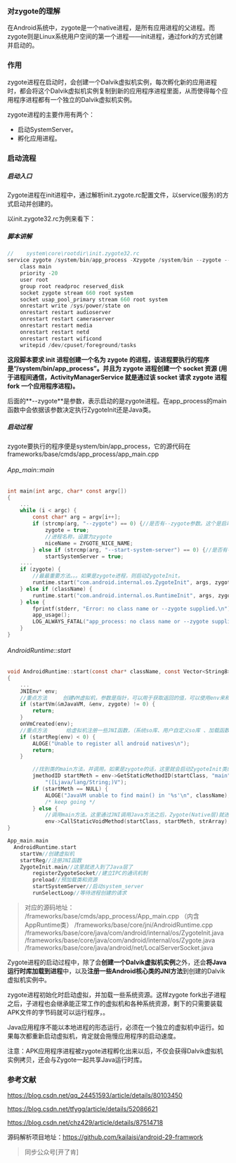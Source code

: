 ### 对zygote的理解

在Android系统中，zygote是一个native进程，是所有应用进程的父进程。而zygote则是Linux系统用户空间的第一个进程——init进程，通过fork的方式创建并启动的。

### 作用

zygote进程在启动时，会创建一个Dalvik虚拟机实例，每次孵化新的应用进程时，都会将这个Dalvik虚拟机实例复制到新的应用程序进程里面，从而使得每个应用程序进程都有一个独立的Dalvik虚拟机实例。

zygote进程的主要作用有两个：

* 启动SystemServer。
* 孵化应用进程。

### 启动流程

##### 启动入口

Zygote进程在init进程中，通过解析init.zygote.rc配置文件，以service(服务)的方式启动并创建的。

以init.zygote32.rc为例来看下：

##### 脚本讲解

```c
//    system\core\rootdir\init.zygote32.rc
service zygote /system/bin/app_process -Xzygote /system/bin --zygote --start-system-server
    class main
    priority -20
    user root
    group root readproc reserved_disk
    socket zygote stream 660 root system
    socket usap_pool_primary stream 660 root system
    onrestart write /sys/power/state on
    onrestart restart audioserver
    onrestart restart cameraserver
    onrestart restart media
    onrestart restart netd
    onrestart restart wificond
    writepid /dev/cpuset/foreground/tasks
```

<!--服务名称为：zygote
启动该服务执行的命令： /system/bin/app_process
命令的参数： -Xzygote /system/bin --zygote --start-system-server
socket zygote stream 660创建一个名为：/dev/socket/zygote 的 socket，
类型为：stream，权限为：660
onrestart：当服务重启时，执行该关键字后面指定的command-->



**这段脚本要求 init 进程创建一个名为 zygote 的进程，该进程要执行的程序是“/system/bin/app_process”。并且为 zygote 进程创建一个 socket 资源 (用于进程间通信，ActivityManagerService 就是通过该 socket 请求 zygote 进程 fork 一个应用程序进程)。**

后面的**--zygote**是参数，表示启动的是zygote进程。在app_process的main函数中会依据该参数决定执行ZygoteInit还是Java类。

##### 启动过程

zygote要执行的程序便是system/bin/app_process，它的源代码在frameworks/base/cmds/app_process/app_main.cpp

###### App_main::main

```c
int main(int argc, char* const argv[])
{
    ...
    while (i < argc) {
        const char* arg = argv[i++];
        if (strcmp(arg, "--zygote") == 0) {//是否有--zygote参数。这个是启动zygote进程的时候的参数
            zygote = true;
			//进程名称，设置为zygote
            niceName = ZYGOTE_NICE_NAME;
        } else if (strcmp(arg, "--start-system-server") == 0) {//是否有--start-system-server
            startSystemServer = true;
	....
    if (zygote) {
		//最最重要方法。。。如果是zygote进程，则启动ZygoteInit。
        runtime.start("com.android.internal.os.ZygoteInit", args, zygote);
    } else if (className) {
        runtime.start("com.android.internal.os.RuntimeInit", args, zygote);
    } else {
        fprintf(stderr, "Error: no class name or --zygote supplied.\n");
        app_usage();
        LOG_ALWAYS_FATAL("app_process: no class name or --zygote supplied.");
    }
}
```

###### AndroidRuntime::start

```c
void AndroidRuntime::start(const char* className, const Vector<String8>& options, bool zygote)
{
    ...
    JNIEnv* env;
	//重点方法     创建VM虚拟机，参数是指针，可以用于获取返回的值，可以使用env来和Java层来做交互
    if (startVm(&mJavaVM, &env, zygote) != 0) {
        return;
    }
    onVmCreated(env);
    //重点方法      给虚拟机注册一些JNI函数，（系统so库、用户自定义so库 、加载函数等。）
    if (startReg(env) < 0) {
        ALOGE("Unable to register all android natives\n");
        return;
    }

    	//找到类的main方法，并调用。如果是zygote的话，这里就会启动ZygoteInit类的main方法
        jmethodID startMeth = env->GetStaticMethodID(startClass, "main",
            "([Ljava/lang/String;)V");
        if (startMeth == NULL) {
            ALOGE("JavaVM unable to find main() in '%s'\n", className);
            /* keep going */
        } else {
        	//调用main方法。这里通过JNI调用Java方法之后，Zygote(Native层)就进入了Java的世界，从而开启了Android中Java的世界。
            env->CallStaticVoidMethod(startClass, startMeth, strArray);
}
```



```C++
App_main.main
  AndroidRuntime.start
    startVm//创建虚拟机
    startReg//注册JNI函数
    ZygoteInit.main//这里就进入到了Java层了
        registerZygoteSocket//建立IPC的通讯机制
        preload//预加载类和资源
        startSystemServer//启动system_server
        runSelectLoop//等待进程创建的请求
```

> 对应的源码地址：
> /frameworks/base/cmds/app_process/App_main.cpp （内含AppRuntime类）
> /frameworks/base/core/jni/AndroidRuntime.cpp
> /frameworks/base/core/java/com/android/internal/os/ZygoteInit.java
> /frameworks/base/core/java/com/android/internal/os/Zygote.java
> /frameworks/base/core/java/android/net/LocalServerSocket.java

Zygote进程的启动过程中，除了会**创建一个Dalvik虚拟机实例**之外，还会**将Java运行时库加载到进程**中，以及**注册一些Android核心类的JNI方法**到创建的Dalvik虚拟机实例中。

zygote进程初始化时启动虚拟，并加载一些系统资源。这样zygote fork出子进程之后，子进程也会继承能正常工作的虚拟机和各种系统资源，剩下的只需要装载APK文件的字节码就可以运行程序，。

Java应用程序不能以本地进程的形态运行，必须在一个独立的虚拟机中运行。如果每次都重新启动虚拟机，肯定就会拖慢应用程序的启动速度。

注意：APK应用程序进程被zygote进程孵化出来以后，不仅会获得Dalvik虚拟机实例拷贝，还会与Zygote一起共享Java运行时库。



### 参考文献

https://blog.csdn.net/qq_24451593/article/details/80103450

https://blog.csdn.net/tfygg/article/details/52086621

https://blog.csdn.net/chz429/article/details/87514718



源码解析项目地址：https://github.com/kailaisi/android-29-framwork

> 同步公众号[开了肯]
